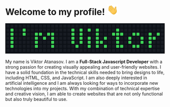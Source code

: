 # Welcome to my profile! <img src="https://raw.githubusercontent.com/ViktorAtanasof/ViktorAtanasof/main/images/welcome.gif" width="35"/>

![Name](https://raw.githubusercontent.com/ViktorAtanasof/ViktorAtanasof/main/images/my-name.png)

My name is Viktor Atanasov. I am a **Full-Stack Javascript Developer** with a strong passion for creating visually appealing and user-friendly websites. I have a solid foundation in the technical skills needed to bring designs to life, including HTML, CSS, and JavaScript. I am also deeply interested in artificial intelligence and I am always looking for ways to incorporate new technologies into my projects. With my combination of technical expertise and creative vision, I am able to create websites that are not only functional but also truly beautiful to use.
